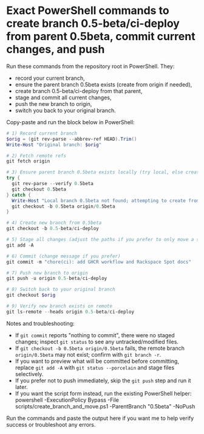 # Exact PowerShell commands to create branch 0.5-beta/ci-deploy from parent 0.5beta, commit current changes, and push

Run these commands from the repository root in PowerShell. They:
- record your current branch,
- ensure the parent branch 0.5beta exists (create from origin if needed),
- create branch 0.5-beta/ci-deploy from that parent,
- stage and commit all current changes,
- push the new branch to origin,
- switch you back to your original branch.

Copy-paste and run the block below in PowerShell:

```powershell
# 1) Record current branch
$orig = (git rev-parse --abbrev-ref HEAD).Trim()
Write-Host "Original branch: $orig"

# 2) Fetch remote refs
git fetch origin

# 3) Ensure parent branch 0.5beta exists locally (try local, else create from origin/0.5beta)
try {
  git rev-parse --verify 0.5beta
  git checkout 0.5beta
} catch {
  Write-Host "Local branch 0.5beta not found; attempting to create from origin/0.5beta"
  git checkout -b 0.5beta origin/0.5beta
}

# 4) Create new branch from 0.5beta
git checkout -b 0.5-beta/ci-deploy

# 5) Stage all changes (adjust the paths if you prefer to only move a subset)
git add -A

# 6) Commit (change message if you prefer)
git commit -m "chore(ci): add GHCR workflow and Rackspace Spot docs"

# 7) Push new branch to origin
git push -u origin 0.5-beta/ci-deploy

# 8) Switch back to your original branch
git checkout $orig

# 9) Verify new branch exists on remote
git ls-remote --heads origin 0.5-beta/ci-deploy
```

Notes and troubleshooting:
- If `git commit` reports "nothing to commit", there were no staged changes; inspect `git status` to see any untracked/modified files.
- If `git checkout -b 0.5beta origin/0.5beta` fails, the remote branch `origin/0.5beta` may not exist; confirm with `git branch -r`.
- If you want to preview what will be committed before committing, replace `git add -A` with `git status --porcelain` and stage files selectively.
- If you prefer not to push immediately, skip the `git push` step and run it later.
- If you want the script form instead, run the existing PowerShell helper:
  powershell -ExecutionPolicy Bypass -File scripts/create_branch_and_move.ps1 -ParentBranch "0.5beta" -NoPush

Run the commands and paste the output here if you want me to help verify success or troubleshoot any errors.